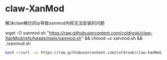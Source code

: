 # claw-XanMod
解决claw稀烂的ip导致xanmod内核无法安装的问题

wget -O xanmod.sh "https://raw.githubusercontent.com/coldrook/claw-XanMod/refs/heads/main/xanmod.sh" && chmod +x xanmod.sh && ./xanmod.sh


```bash
bash <(curl -sL https://raw.githubusercontent.com/coldrook/claw-XanMod/refs/heads/main/xanmod.sh)
```
